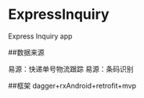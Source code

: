 # ExpressInquiry
Express Inquiry app

##数据来源

易源：快递单号物流跟踪
易源：条码识别

##框架
dagger+rxAndroid+retrofit+mvp
